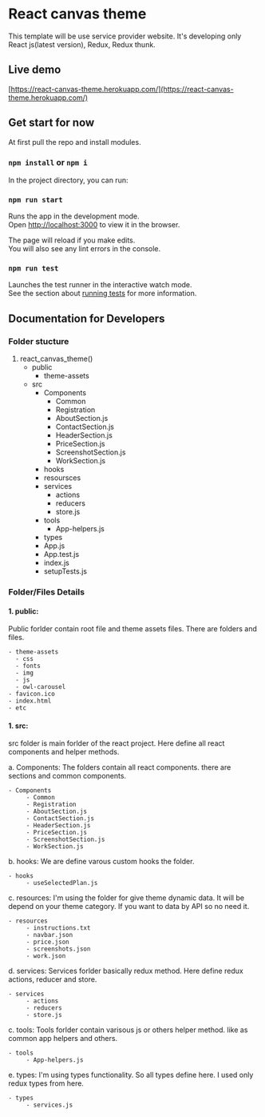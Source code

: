 # React canvas theme

This template will be use service provider website. It's developing only React js(latest version), Redux, Redux thunk.


## Live demo
[https://react-canvas-theme.herokuapp.com/](https://react-canvas-theme.herokuapp.com/)

## Get start for now

At first pull the repo and install modules.

### `npm install` or `npm i`

In the project directory, you can run:

### `npm run start`

Runs the app in the development mode.\
Open [http://localhost:3000](http://localhost:3000) to view it in the browser.

The page will reload if you make edits.\
You will also see any lint errors in the console.

### `npm run test`

Launches the test runner in the interactive watch mode.\
See the section about [running tests](https://facebook.github.io/create-react-app/docs/running-tests) for more information.


## Documentation for Developers

### Folder stucture
1. react_canvas_theme()
   - public
      - theme-assets
   - src
      - Components
        - Common
        - Registration
        - AboutSection.js
        - ContactSection.js
        - HeaderSection.js 
        - PriceSection.js
        - ScreenshotSection.js
        - WorkSection.js
      - hooks 
      - resoursces
      - services
        - actions
        - reducers
        - store.js 
      - tools
        - App-helpers.js
      - types
      - App.js
      - App.test.js
      - index.js
      - setupTests.js


### Folder/Files Details
  #### 1. public:
   Public forlder contain root file and theme assets files. There are folders and files.
   
    - theme-assets
      - css
      - fonts
      - img
      - js
      - owl-carousel  
    - favicon.ico
    - index.html
    - etc

  #### 1. src:
   src folder is main forlder of the react project. Here define all react components and helper methods.
   
   a. Components: The folders contain all react components. there are sections and common components.

    - Components
         - Common
         - Registration
         - AboutSection.js
         - ContactSection.js
         - HeaderSection.js
         - PriceSection.js
         - ScreenshotSection.js
         - WorkSection.js 
         
   b. hooks: We are define varous custom hooks the folder.
         
    - hooks
         - useSelectedPlan.js
      
   c. resources: I'm using the folder for give theme dynamic data. It will be depend on your theme category. If you want to data by API so no need it.

    - resources
         - instructions.txt
         - navbar.json
         - price.json
         - screenshots.json
         - work.json  

   d. services: Services forlder basically redux method. Here define redux actions, reducer and store.
   
    - services
         - actions
         - reducers
         - store.js  

   c. tools: Tools forlder contain varisous js or others helper method. like as common app helpers and others.
   
    - tools
         - App-helpers.js

   e. types: I'm using types functionality. So all types define here. I used only redux types from here.
      
    - types
         - services.js